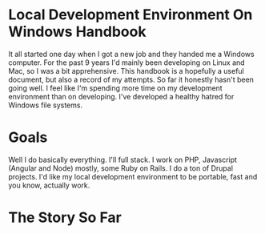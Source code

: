 # Local Development Environment On Windows Handbook
It all started one day when I got a new job and they handed me a Windows computer. For the past 9 years I'd mainly been developing on Linux and Mac, so I was a bit apprehensive. This handbook is a hopefully a useful document, but also a record of my attempts. So far it honestly hasn't been going well. I feel like I'm spending more time on my development environment than on developing. I've developed a healthy hatred for Windows file systems. 

# Goals
Well I do basically everything. I'll full stack. I work on PHP, Javascript (Angular and Node) mostly, some Ruby on Rails. I do a ton of Drupal projects. I'd like my local development environment to be portable, fast and you know, actually work.

# The Story So Far
